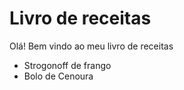 # Livro de receitas
Olá! Bem vindo ao meu livro de receitas
 - Strogonoff de frango
 - Bolo de Cenoura